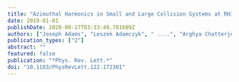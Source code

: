 ```yaml
---
title: "Azimuthal Harmonics in Small and Large Collision Systems at RHIC Top Energies"
date: 2019-01-01
publishDate: 2020-08-17T03:33:49.781609Z
authors: ["Joseph Adams", "Leszek Adamczyk", " ....", "Arghya Chatterjee", "others [STAR Collaboration]"]
publication_types: ["2"]
abstract: ""
featured: false
publication: "*Phys. Rev. Lett.*"
doi: "10.1103/PhysRevLett.122.172301"
---
```


